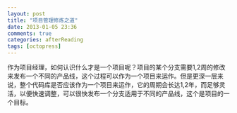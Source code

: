 ```yaml
---
layout: post
title: "项目管理修炼之道"
date: 2013-01-05 23:36
comments: true
categories: afterReading
tags: [octopress]
---
```


作为项目经理，如何认识什么才是一个项目呢？项目的某个分支需要1,2周的修改来发布一个不同的产品线，这个过程可以作为一个项目来运作。但是更深一层来说，整个代码库是否应该作为一个项目来运作，它的周期会长达1,2年，而足够灵活，以便快速调整，可以很快发布一个分支适用于不同的产品线，这个是项目的一个目标。
